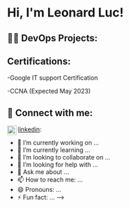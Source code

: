 <h1>Hi, I'm Leonard Luc!

<h2>👨‍💻 DevOps Projects:</h2>



<h2> Certifications:</h2>

-Google IT support Certification

-CCNA (Expected May 2023)

<h2> 🤳 Connect with me:</h2>

[<img align="left" alt="JoshMadakor | LinkedIn" width="22px" src="https://cdn.jsdelivr.net/npm/simple-icons@v3/icons/linkedin.svg" />][linkedin]

[linkedin]: https://www.linkedin.com/in/leonard-luc-a7a439262
[youtube]: 
[instagram]: 
[linkedin]: 


- 🔭 I’m currently working on ...
- 🌱 I’m currently learning ...
- 👯 I’m looking to collaborate on ...
- 🤔 I’m looking for help with ...
- 💬 Ask me about ...
- 📫 How to reach me: ...
- 😄 Pronouns: ...
- ⚡ Fun fact: ...
-->

<h2>


